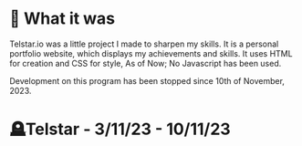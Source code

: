 # 🔗 What it was
Telstar.io was a little project I made to sharpen my skills. It is a personal portfolio website, which displays my achievements and skills. It uses HTML for creation and CSS for style, As of Now; No Javascript has been used.

Development on this program has been stopped since 10th of November, 2023. 

# 🪦Telstar - 3/11/23 - 10/11/23
